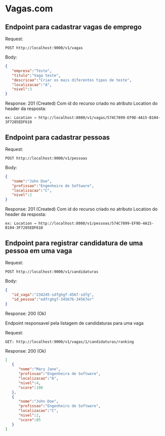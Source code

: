 # Vagas.com

## Endpoint para cadastrar vagas de emprego

Request:

	POST http://localhost:9000/v1/vagas
	
Body:

```json 
{  
   "empresa":"Teste",
   "titulo":"Vaga teste",
   "descricao":"Criar os mais diferentes tipos de teste",
   "localizacao":"A",
   "nivel":3
}
```
Response: 201 (Created) Com id do recurso criado no atributo Location do header da resposta:

	ex: Location → http://localhost:8080/v1/vagas/574C7899-EF9D-4A15-B104-3F7285EDF610


## Endpoint para cadastrar pessoas

Request:

	POST http://localhost:9000/v1/pessoas
	
Body:
	
```json
{  
   "nome":"John Doe",
   "profissao":"Engenheiro de Software",
   "localizacao":"C",
   "nivel":2
}
```
	
Response: 201 (Created) Com id do recurso criado no atributo Location do header da resposta:

	ex: Location → http://localhost:8080/v1/pessoas/574C7899-EF9D-4A15-B104-3F7285EDF610

## Endpoint para registrar candidatura de uma pessoa em uma vaga

Request:

	POST http://localhost:9000/v1/candidaturas
	
Body:
	
```json
{  
   "id_vaga":"234245-sdfghgf-4567-sdfg",
   "id_pessoa":"edfrghgf-345676-34567er"
}
```
	
Response: 200 (Ok)

Endpoint responsavel pela listagem de candidaturas para uma vaga

Request:

	GET: http://localhost:9000/v1/vagas/1/candidaturas/ranking
	
Response: 200 (Ok)

```json
[  
   {  
      "nome":"Mary Jane",
      "profissao":"Engenheira de Software",
      "localizacao":"A",
      "nivel":4,
      "score":100
   },
   {  
      "nome":"John Doe",
      "profissao":"Engenheiro de Software",
      "localizacao":"C",
      "nivel":2,
      "score":85
   }
]
```

